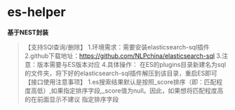 # es-helper
**基于NEST封装**
>【支持SQl查询/删除】
1.环境需求：需要安装elasticsearch-sql插件
2.github下载地址：https://github.com/NLPchina/elasticsearch-sql
3.注意：版本需要与ES版本对应
4.具体操作：
>在ES的plugins目录新建名为sql的文件夹，将下好的elasticsearch-sql插件解压到该目录，重启ES即可
>【接口使用注意事项】
1.es搜索结果默认是按照_score排序（即：匹配程度高低）,如果指定排序字段,_score值为null。因此，如果想将匹配程度高的在前面显示不建议
指定排序字段


